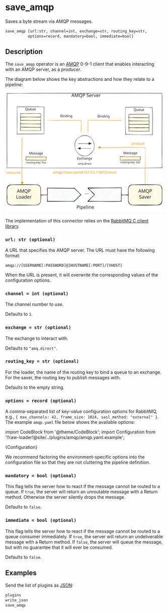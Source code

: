 # save_amqp

Saves a byte stream via AMQP messages.

```tql
save_amqp [url:str, channel=int, exchange=str, routing_key=str,
          options=record, mandatory=bool, immediate=bool]
```

## Description

The `save_amqp` operator is an [AMQP](https://www.amqp.org/) 0-9-1 client that
enables interacting with an AMQP server, as a *producer*.

The diagram below shows the key abstractions and how they relate to a pipeline:

![AMQP](amqp.excalidraw.svg)

The implementation of this connector relies on the [RabbitMQ C client
library](https://github.com/alanxz/rabbitmq-c).

### `url: str (optional)`

A URL that specifies the AMQP server. The URL must have the following format:

```
amqp://[USERNAME[:PASSWORD]@]HOSTNAME[:PORT]/[VHOST]
```

When the URL is present, it will overwrite the corresponding values of the
configuration options.

### `channel = int (optional)`

The channel number to use.

Defaults to `1`.

### `exchange = str (optional)`

The exchange to interact with.

Defaults to `"amq.direct"`.

### `routing_key = str (optional)`

For the loader, the name of the routing key to bind a queue to an exchange. For the saver, the routing key to publish messages with.

Defaults to the empty string.

### `options = record (optional)`

A comma-separated list of key-value configuration options for RabbitMQ, e.g.,
`{ max_channels: 42, frame_size: 1024, sasl_method: "external" }`. The example
`amqp.yaml` file below shows the available options:

import CodeBlock from '@theme/CodeBlock';
import Configuration from '!!raw-loader!@site/../plugins/amqp/amqp.yaml.example';

<CodeBlock language="yaml">{Configuration}</CodeBlock>

We recommend factoring the environment-specific options into the configuration
file so that they are not cluttering the pipeline definition.

### `mandatory = bool (optional)`

This flag tells the server how to react if the message cannot be routed to a
queue. If `true`, the server will return an unroutable message with a Return
method. Otherwise the server silently drops the message.

Defaults to `false`.

### `immediate = bool (optional)`

This flag tells the server how to react if the message cannot be routed to a
queue consumer immediately. If `true`, the server will return an undeliverable
message with a Return method. If `false`, the server will queue the message, but
with no guarantee that it will ever be consumed.

Defaults to `false`.

## Examples

Send the list of plugins as [JSON](write_json.md):

```tql
plugins
write_json
save_amqp
```

